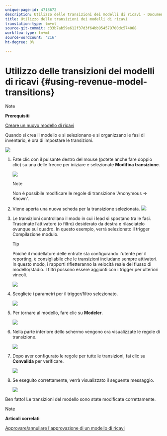 ```yaml
---
unique-page-id: 4718672
description: Utilizzo delle transizioni dei modelli di ricavi - Documenti Marketo - Documentazione del prodotto
title: Utilizzo delle transizioni dei modelli di ricavi
translation-type: tm+mt
source-git-commit: c33b7ab59e612f37d3f64bb954579700dc574068
workflow-type: tm+mt
source-wordcount: '216'
ht-degree: 0%

---
```



# Utilizzo delle transizioni dei modelli di ricavi {#using-revenue-model-transitions}

>[!NOTE]
>
>**Prerequisiti**
>
>[Creare un nuovo modello di ricavi](create-a-new-revenue-model.md)

Quando si crea il modello e si selezionano e si organizzano le fasi di inventario, è ora di impostare le transizioni.

![](assets/one-2.png)

1. Fate clic con il pulsante destro del mouse (potete anche fare doppio clic) su una delle frecce per iniziare e selezionate **Modifica transizione**.

   ![](assets/two-2.png)

   >[!NOTE]
   >
   >Non è possibile modificare le regole di transizione &#39;Anonymous ⇒ Known&#39;.

1. Viene aperta una nuova scheda per la transizione selezionata.   ![](assets/three-1.png)
1. Le transizioni controllano il modo in cui i lead si spostano tra le fasi. Trascinate l’attivatore (o filtro) desiderato da destra e rilasciatelo ovunque sul quadro. In questo esempio, verrà selezionato il trigger Compilazione modulo.

   >[!TIP]
   >
   >Poiché il modellatore delle entrate sta configurando l&#39;utente per il reporting, è consigliabile che le transizioni includano sempre attivatori. In questo modo, i rapporti rifletteranno la velocità reale del flusso di modello/stadio. I filtri possono essere aggiunti con i trigger per ulteriori vincoli.

   ![](assets/four-2.png)

1. Scegliete i parametri per il trigger/filtro selezionato.

   ![](assets/five-2.png)

1. Per tornare al modello, fare clic su **Modeler**.

   ![](assets/six.png)

1. Nella parte inferiore dello schermo vengono ora visualizzate le regole di transizione.

   ![](assets/seven.png)

1. Dopo aver configurato le regole per tutte le transizioni, fai clic su **Convalida** per verificare.

   ![](assets/eight.png)

1. Se eseguito correttamente, verrà visualizzato il seguente messaggio.

   ![](assets/nine.png)

Ben fatto! Le transizioni del modello sono state modificate correttamente.

>[!NOTE]
>
>**Articoli correlati**
>
>[Approvare/annullare l&#39;approvazione di un modello di ricavi](approve-unapprove-a-revenue-model.md)
